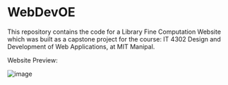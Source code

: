 # WebDevOE
This repository contains the code for a Library Fine Computation Website which was built as a capstone project for the course: IT 4302 Design and Development of Web Applications, at MIT Manipal.

Website Preview: 

![image](https://user-images.githubusercontent.com/80436298/236670141-a86b7b82-58da-4cc8-8f90-daec128d98d7.png)

